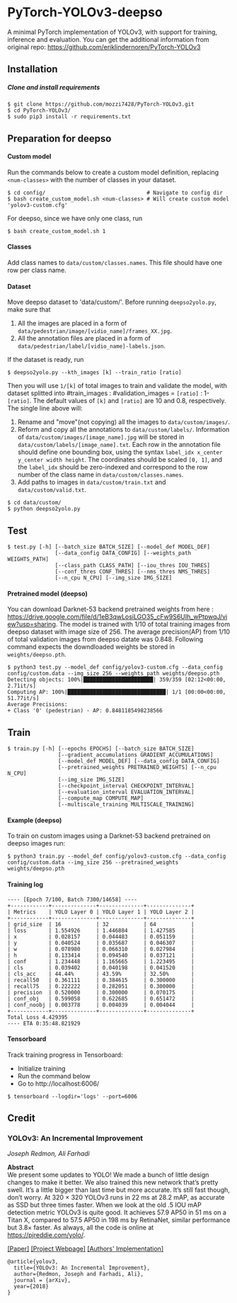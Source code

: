 # PyTorch-YOLOv3-deepso
A minimal PyTorch implementation of YOLOv3, with support for training, inference and evaluation. You can get the additional information from original repo: https://github.com/eriklindernoren/PyTorch-YOLOv3


## Installation

##### Clone and install requirements
    $ git clone https://github.com/mozzi7428/PyTorch-YOLOv3.git
    $ cd PyTorch-YOLOv3/
    $ sudo pip3 install -r requirements.txt


## Preparation for deepso

#### Custom model
Run the commands below to create a custom model definition, replacing `<num-classes>` with the number of classes in your dataset.

```
$ cd config/                                # Navigate to config dir
$ bash create_custom_model.sh <num-classes> # Will create custom model 'yolov3-custom.cfg'
```
For deepso, since we have only one class, run
```
$ bash create_custom_model.sh 1
```

#### Classes
Add class names to `data/custom/classes.names`. This file should have one row per class name.

#### Dataset
Move deepso dataset to 'data/custom/'. Before running `deepso2yolo.py`, make sure that 
1) All the images are placed in a form of `data/pedestrian/image/[vidio_name]/frames_XX.jpg`. 
2) All the annotation files are placed in a form of `data/pedestrian/label/[vidio_name]-labels.json`. 

If the dataset is ready, run
```
$ deepso2yolo.py --kth_images [k] --train_ratio [ratio]
```
Then you will use `1/[k]` of total images to train and validate the model, with dataset splitted into #train_images : #validation_images = `[ratio]` : 1-`[ratio]`. The default values of `[k]` and `[ratio]` are 10 and 0.8, respectively. The single line above will: 
1) Rename and "move"(not copying) all the images to `data/custom/images/`. 
2) Reform and copy all the annotations to `data/custom/labels/`. Information of `data/custom/images/[image_name].jpg` will be stored in `data/custom/labels/[image_name].txt`. Each row in the annotation file should define one bounding box, using the syntax `label_idx x_center y_center width height`. The coordinates should be scaled `[0, 1]`, and the `label_idx` should be zero-indexed and correspond to the row number of the class name in `data/custom/classes.names`.
3) Add paths to images in `data/custom/train.txt` and `data/custom/valid.txt`.


```
$ cd data/custom/
$ python deepso2yolo.py
```

## Test
```
$ test.py [-h] [--batch_size BATCH_SIZE] [--model_def MODEL_DEF]
               [--data_config DATA_CONFIG] [--weights_path WEIGHTS_PATH]
               [--class_path CLASS_PATH] [--iou_thres IOU_THRES]
               [--conf_thres CONF_THRES] [--nms_thres NMS_THRES]
               [--n_cpu N_CPU] [--img_size IMG_SIZE]
```
#### Pretrained model (deepso)
You can download Darknet-53 backend pretrained weights from here : https://drive.google.com/file/d/1eB3qwLosiLGO35_cFw9S6UIh_wPtpwqJ/view?usp=sharing. The model is trained with 1/10 of total training images from deepso dataset with image size of 256. The average precision(AP) from 1/10 of total validation images from deepso datate was 0.848. Following command expects the downdloaded weights be stored in `weights/deepso.pth`. 

```
$ python3 test.py --model_def config/yolov3-custom.cfg --data_config config/custom.data --img_size 256 --weights_path weights/deepso.pth
Detecting objects: 100%|██████████████████████| 359/359 [02:12<00:00,  2.71it/s]
Computing AP: 100%|███████████████████████████████| 1/1 [00:00<00:00, 51.77it/s]
Average Precisions:
+ Class '0' (pedestrian) - AP: 0.8481185498238566
```

## Train
```
$ train.py [-h] [--epochs EPOCHS] [--batch_size BATCH_SIZE]
                [--gradient_accumulations GRADIENT_ACCUMULATIONS]
                [--model_def MODEL_DEF] [--data_config DATA_CONFIG]
                [--pretrained_weights PRETRAINED_WEIGHTS] [--n_cpu N_CPU]
                [--img_size IMG_SIZE]
                [--checkpoint_interval CHECKPOINT_INTERVAL]
                [--evaluation_interval EVALUATION_INTERVAL]
                [--compute_map COMPUTE_MAP]
                [--multiscale_training MULTISCALE_TRAINING]
```

#### Example (deepso)
To train on custom images using a Darknet-53 backend pretrained on deepso images run: 
```
$ python3 train.py --model_def config/yolov3-custom.cfg --data_config config/custom.data --img_size 256 --pretrained_weights weights/deepso.pth
```

#### Training log
```
---- [Epoch 7/100, Batch 7300/14658] ----
+------------+--------------+--------------+--------------+
| Metrics    | YOLO Layer 0 | YOLO Layer 1 | YOLO Layer 2 |
+------------+--------------+--------------+--------------+
| grid_size  | 16           | 32           | 64           |
| loss       | 1.554926     | 1.446884     | 1.427585     |
| x          | 0.028157     | 0.044483     | 0.051159     |
| y          | 0.040524     | 0.035687     | 0.046307     |
| w          | 0.078980     | 0.066310     | 0.027984     |
| h          | 0.133414     | 0.094540     | 0.037121     |
| conf       | 1.234448     | 1.165665     | 1.223495     |
| cls        | 0.039402     | 0.040198     | 0.041520     |
| cls_acc    | 44.44%       | 43.59%       | 32.50%       |
| recall50   | 0.361111     | 0.384615     | 0.300000     |
| recall75   | 0.222222     | 0.282051     | 0.300000     |
| precision  | 0.520000     | 0.300000     | 0.070175     |
| conf_obj   | 0.599058     | 0.622685     | 0.651472     |
| conf_noobj | 0.003778     | 0.004039     | 0.004044     |
+------------+--------------+--------------+--------------+
Total Loss 4.429395
---- ETA 0:35:48.821929
```

#### Tensorboard
Track training progress in Tensorboard:
* Initialize training
* Run the command below
* Go to http://localhost:6006/

```
$ tensorboard --logdir='logs' --port=6006
```

## Credit

### YOLOv3: An Incremental Improvement
_Joseph Redmon, Ali Farhadi_ <br>

**Abstract** <br>
We present some updates to YOLO! We made a bunch
of little design changes to make it better. We also trained
this new network that’s pretty swell. It’s a little bigger than
last time but more accurate. It’s still fast though, don’t
worry. At 320 × 320 YOLOv3 runs in 22 ms at 28.2 mAP,
as accurate as SSD but three times faster. When we look
at the old .5 IOU mAP detection metric YOLOv3 is quite
good. It achieves 57.9 AP50 in 51 ms on a Titan X, compared
to 57.5 AP50 in 198 ms by RetinaNet, similar performance
but 3.8× faster. As always, all the code is online at
https://pjreddie.com/yolo/.

[[Paper]](https://pjreddie.com/media/files/papers/YOLOv3.pdf) [[Project Webpage]](https://pjreddie.com/darknet/yolo/) [[Authors' Implementation]](https://github.com/pjreddie/darknet)

```
@article{yolov3,
  title={YOLOv3: An Incremental Improvement},
  author={Redmon, Joseph and Farhadi, Ali},
  journal = {arXiv},
  year={2018}
}
```
